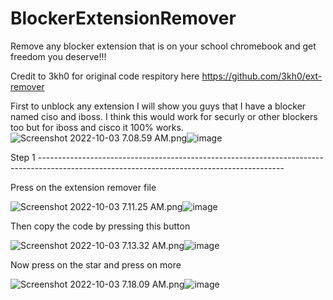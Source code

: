# BlockerExtensionRemover
Remove any blocker extension that is on your school chromebook and get freedom you deserve!!!

Credit to 3kh0 for original code respitory here https://github.com/3kh0/ext-remover

First to unblock any extension I will show you guys that I have a blocker named ciso and iboss. I think this would work for securly or other blockers too but for iboss and cisco it 100% works. 
<img src="blob:chrome-untrusted://media-app/2bfeb4e1-8863-4a83-95f8-4d1a50df45ff" alt="Screenshot 2022-10-03 7.08.59 AM.png"/>![image](https://user-images.githubusercontent.com/95361381/193598749-59a62ece-b38c-4eb4-8804-c0403f343afe.png)

Step 1 -------------------------------------------------------------------------------------------------------------------------------------------


Press on the extension remover file


<img src="blob:chrome-untrusted://media-app/712ef90b-ffff-428d-936d-6ebc1fbeacf3" alt="Screenshot 2022-10-03 7.11.25 AM.png"/>![image](https://user-images.githubusercontent.com/95361381/193599284-7b253e63-a9f0-445e-88bb-416a6802ad2a.png)


Then copy the code by pressing this button


<img src="blob:chrome-untrusted://media-app/755060a0-c47b-4353-9a87-54fffda6b4e4" alt="Screenshot 2022-10-03 7.13.32 AM.png"/>![image](https://user-images.githubusercontent.com/95361381/193599920-e63ee285-2470-4632-b7d0-94210918dab5.png)


Now press on the star and press on more 


<img src="blob:chrome-untrusted://media-app/6180caa8-69b7-4505-a9bd-5e2122e5b179" alt="Screenshot 2022-10-03 7.18.09 AM.png"/>![image](https://user-images.githubusercontent.com/95361381/193600829-a4aa7b81-503c-4650-971b-f4061ad3e80c.png)

